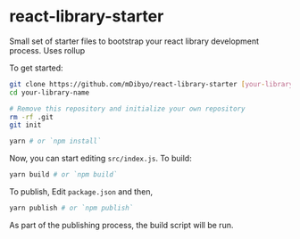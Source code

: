 # react-library-starter

Small set of starter files to bootstrap your react library development process. Uses rollup

To get started:
```bash
git clone https://github.com/mDibyo/react-library-starter [your-library-name]
cd your-library-name

# Remove this repository and initialize your own repository
rm -rf .git
git init

yarn # or `npm install`
```

Now, you can start editing `src/index.js`. To build:
```bash
yarn build # or `npm build`
```

To publish,
Edit `package.json` and then,
```bash
yarn publish # or `npm publish`
```
As part of the publishing process, the build script will be run.
